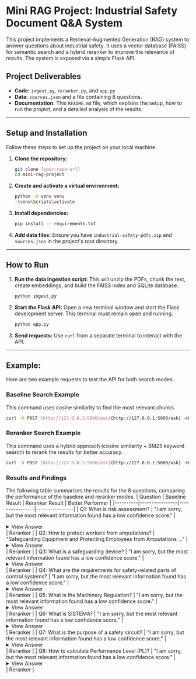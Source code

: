 # Mini RAG Project: Industrial Safety Document Q&A System

This project implements a Retrieval-Augmented Generation (RAG) system to answer questions about industrial safety. It uses a vector database (FAISS) for semantic search and a hybrid reranker to improve the relevance of results. The system is exposed via a simple Flask API.

## Project Deliverables

-   **Code:** `ingest.py`, `reranker.py`, and `app.py`
-   **Data:** `sources.json` and a file containing 8 questions.
-   **Documentation:** This `README.md` file, which explains the setup, how to run the project, and a detailed analysis of the results.

---

## Setup and Installation

Follow these steps to set up the project on your local machine.

1.  **Clone the repository:**
    ```bash
    git clone [your-repo-url]
    cd mini-rag-project
    ```
2.  **Create and activate a virtual environment:**
    ```bash
    python -m venv venv
    .\venv\Scripts\activate
    ```
3.  **Install dependencies:**
    ```bash
    pip install -r requirements.txt
    ```
4.  **Add data files:**
    Ensure you have `industrial-safety-pdfs.zip` and `sources.json` in the project's root directory.

---

## How to Run

1.  **Run the data ingestion script:** This will unzip the PDFs, chunk the text, create embeddings, and build the FAISS index and SQLite database.
    ```bash
    python ingest.py
    ```
2.  **Start the Flask API:** Open a new terminal window and start the Flask development server. This terminal must remain open and running.
    ```bash
    python app.py
    ```
3.  **Send requests:** Use `curl` from a separate terminal to interact with the API.

---

## Example:

Here are two example requests to test the API for both search modes.

### Baseline Search Example

This command uses cosine similarity to find the most relevant chunks.

```bash
curl -X POST [http://127.0.0.1:5000/ask](http://127.0.0.1:5000/ask) -H "Content-Type: application/json" -d "{\"q\": \"What is the Machinery Regulation?\", \"k\": 3, \"mode\": \"baseline\"}"
```

### Reranker Search Example

This command uses a hybrid approach (cosine similarity + BM25 keyword search) to rerank the results for better accuracy.

```bash
curl -X POST [http://127.0.0.1:5000/ask](http://127.0.0.1:5000/ask) -H "Content-Type: application/json" -d "{\"q\": \"How to protect workers from amputations?\", \"k\": 5, \"mode\": \"reranker\"}"
```

### Results and Findings
The following table summarizes the results for the 8 questions, comparing the performance of the baseline and reranker modes.
| Question | Baseline Result | Reranker Result | Better Performer |
|----------|----------------|----------------|----------------|
| Q1: What is risk assessment? | "I am sorry, but the most relevant information found has a low confidence score." | <details><summary>View Answer</summary>"5 Safety functions and their contribution to risk reduction The hazards are then identified; all phases of the The objective of the further procedure is to reduce the risk machine\u2018s lifetime must be considered in this process. In to an acceptable level. For this purpose, Figure 5.3 shows addition to automatic mode, particular attention is paid to the proportions of risk reduction with and without safety- operating modes requiring manual intervention, e.g. for: related parts of a control system. Further information on the subject of risk can be found in the IFA Manual [19]. \u2022 Setting \u2022 Testing 5.2.2 Risk evaluation \u2022 Teaching/programming \u2022 Commissioning Following the risk estimation, a risk evaluation is per- \u2022 Material charging formed in order to determine whether a risk reduction is \u2022 Retrieval of the product necessary. The criteria for adequate risk reduction are \u2022 Troubleshooting and fault clearance specified in EN 12100 [3]: \u2022 Cleaning \u2022 Maintenance \u2022 Have all operating conditions and all intervention pro- cedures been considered? Further details of this process step can be found in EN ISO 12100 [3]. A range of methods exist for systematic \u2022 Have hazards been eliminated by suitable protective identification of the hazards; examples can be found measures or the risks reduced to the lowest practicable in ISO/DTR 14121-2 [4]. Possible hazards are also listed level? extensively in EN ISO 12100 [3]. Figure 5.2 shows an excerpt. \u2022 Has it been ensured that the measures taken do not give rise to new hazards? 5.2.1 Risk estimation \u2022 Have the users been sufficiently informed and warned Once all potential hazards which may be presented by the concerning the residual risks? machine have been identified, the risk must be estima- ted for each hazard. The risk associated with a particular \u2022 Has it been ensured that the protective measures taken hazardous situation can be determined from the following do not adversely affect the operators\u2018 working condi- risk elements: tions or the usability of the machine? a) Severity of harm \u2022 Are the protective measures taken compatible with one another? b) Probability of this harm occurring as a function of: \u2013 Exposure of a person/of persons to the hazard \u2022 Has sufficient consideration been given to the conse- \u2013 A hazardous event occurring quences that can arise from the use in a non-profes- \u2013 The technical and human possibilities for avoidance sional/non-industrial context of a machine designed for or limitation of the harm professional/industrial use? Electric shock Obstacles Counter-rotating rollers Automatic machinery: Crushing hazard may start without warning Figure 5.2: Examples of hazards (source: German Hand injuries Social Accident Insurance Institution for the food stuffs and catering industry) 27"</details> | Reranker |
| Q2: How to protect workers from amputations? | "Safeguarding Equipment and Protecting Employees from Amputations ..." | <details><summary>View Answer</summary>"Hazardous Activities Controlling Amputation Employees operating ... [truncated]"</details> | Reranker |
| Q3: What is a safeguarding device? | "I am sorry, but the most relevant information found has a low confidence score." | <details><summary>View Answer</summary>"3A – DEFINING THE SAFETY FUNCTIONS Temporarily preventing access ..." </details> | Reranker |
| Q4: What are the requirements for safety-related parts of control systems? | "I am sorry, but the most relevant information found has a low confidence score." | <details><summary>View Answer</summary>"12/22 PU05907001Z-EN 9 noitcudortnI Risk reduction through the use of safety-related parts ..." </details> | Reranker |
| Q5: What is the Machinery Regulation? | "I am sorry, but the most relevant information found has a low confidence score." | <details><summary>View Answer</summary>"§ – LAWS, DIRECTIVES, STANDARDS NOTE The directives are freely available ... " </details> | Reranker |
| Q6: What is SISTEMA? | "I am sorry, but the most relevant information found has a low confidence score." | <details><summary>View Answer</summary>"Annex H: SISTEMA: the software utility for evaluation of SRP/CS ..." </details> | Reranker |
| Q7: What is the purpose of a safety circuit? | "I am sorry, but the most relevant information found has a low confidence score." | <details><summary>View Answer</summary>"Inherent stability functions are performed: Property of a switching device ..." </details> | Reranker |
| Q8: How to calculate Performance Level (PL)? | "I am sorry, but the most relevant information found has a low confidence score." | <details><summary>View Answer</summary>"Example: Determining the PL of the “power control elements” subsystem ..." </details> | Reranker |



